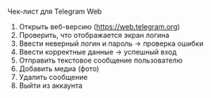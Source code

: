  Чек-лист для Telegram Web

1. Открыть веб-версию (https://web.telegram.org)  
2. Проверить, что отображается экран логина  
3. Ввести неверный логин и пароль → проверка ошибки  
4. Ввести корректные данные → успешный вход  
5. Отправить текстовое сообщение пользователю  
6. Добавить медиа (фото)  
7. Удалить сообщение  
8. Выйти из аккаунта  
